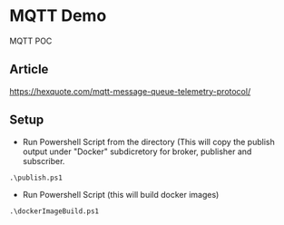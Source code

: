 # MQTT Demo
MQTT POC

## Article

https://hexquote.com/mqtt-message-queue-telemetry-protocol/    

## Setup

- Run Powershell Script from the directory (This will copy the publish output under "Docker" subdicretory for broker, publisher and subscriber.    

`.\publish.ps1`     


- Run Powershell Script (this will build docker images)    

`.\dockerImageBuild.ps1`
